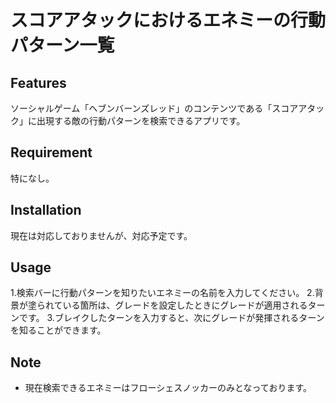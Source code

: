 # スコアアタックにおけるエネミーの行動パターン一覧
## Features
ソーシャルゲーム「ヘブンバーンズレッド」のコンテンツである「スコアアタック」に出現する敵の行動パターンを検索できるアプリです。
## Requirement
特になし。
## Installation
現在は対応しておりませんが、対応予定です。
## Usage
1.検索バーに行動パターンを知りたいエネミーの名前を入力してください。
2.背景が塗られている箇所は、グレードを設定したときにグレードが適用されるターンです。
3.ブレイクしたターンを入力すると、次にグレードが発揮されるターンを知ることができます。
## Note
* 現在検索できるエネミーはフローシェスノッカーのみとなっております。
